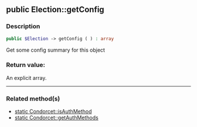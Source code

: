 ## public Election::getConfig

### Description    

```php
public $Election -> getConfig ( ) : array
```

Get some config summary for this object    


### Return value:   

An explicit array.


---------------------------------------

### Related method(s)      

* [static Condorcet::isAuthMethod](../Condorcet%20Class/public%20static%20Condorcet--isAuthMethod.md)    
* [static Condorcet::getAuthMethods](../Condorcet%20Class/public%20static%20Condorcet--getAuthMethods.md)    
